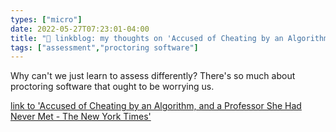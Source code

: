 ```yaml
---
types: ["micro"]
date: 2022-05-27T07:23:01-04:00
title: "🔗 linkblog: my thoughts on 'Accused of Cheating by an Algorithm, and a Professor She Had Never Met - The New York Times'"
tags: ["assessment","proctoring software"]
---
```

Why can't we just learn to assess differently? There's so much about proctoring software that ought to be worrying us.
 

[link to 'Accused of Cheating by an Algorithm, and a Professor She Had Never Met - The New York Times'](https://www.nytimes.com/2022/05/27/technology/college-students-cheating-software-honorlock.html)

